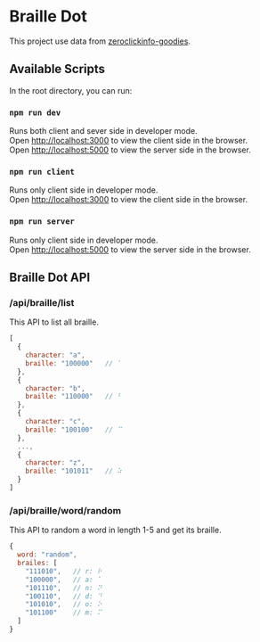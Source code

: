 # Braille Dot

This project use data from [zeroclickinfo-goodies](https://github.com/duckduckgo/zeroclickinfo-goodies/blob/master/share/goodie/cheat_sheets/json/english-braille.json).

## Available Scripts

In the root directory, you can run:

### `npm run dev`

Runs both client and sever side in developer mode.<br>
Open [http://localhost:3000](http://localhost:3000) to view the client side in the browser.<br>
Open [http://localhost:5000](http://localhost:5000) to view the server side in the browser.

### `npm run client`

Runs only client side in developer mode.<br>
Open [http://localhost:3000](http://localhost:3000) to view the client side in the browser.


### `npm run server`

Runs only client side in developer mode.<br>
Open [http://localhost:5000](http://localhost:5000) to view the server side in the browser.

## Braille Dot API

### /api/braille/list

This API to list all braille.

```javascript
[
  { 
    character: "a",
    braille: "100000"   // ⠁
  },
  { 
    character: "b",
    braille: "110000"   // ⠃
  },
  { 
    character: "c",
    braille: "100100"   // ⠉
  },
  ...,
  { 
    character: "z",
    braille: "101011"   // ⠵
  }
]
```

### /api/braille/word/random

This API to random a word in length 1-5 and get its braille.

```javascript
{
  word: "random",
  brailes: [
    "111010",   // r: ⠗
    "100000",   // a: ⠁	
    "101110",   // n: ⠝
    "100110",   // d: ⠙
    "101010",   // o: ⠕
    "101100"    // m: ⠍
  ]
}
```
